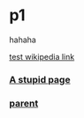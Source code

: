 # p1

hahaha

[test wikipedia link](https://wikipedia.org/)

### [A stupid page](./../page2/p2.md/)

### [parent](./../main.md)
